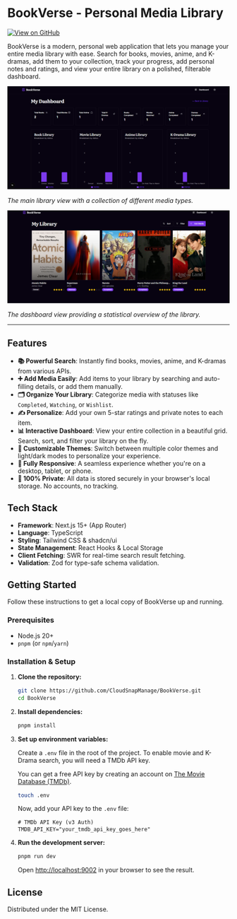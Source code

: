 # BookVerse - Personal Media Library

[![View on GitHub](https://img.shields.io/badge/GitHub-View_Source-blue?logo=github)](https://github.com/CloudSnapManage/BookVerse)

BookVerse is a modern, personal web application that lets you manage your entire media library with ease. Search for books, movies, anime, and K-dramas, add them to your collection, track your progress, add personal notes and ratings, and view your entire library on a polished, filterable dashboard.

<p align="center">
    <img alt="BookVerse Dashboard Screenshot" src="./screenshots/dashboard.png">

  <em>The main library view with a collection of different media types.</em>
</p>

<p align="center">
    <img alt="BookVerse Library Screenshot" src="./screenshots/bookverse-screenshot.png">

  <em>The dashboard view providing a statistical overview of the library.</em>
</p>

---

## Features

*   **📚 Powerful Search**: Instantly find books, movies, anime, and K-dramas from various APIs.
*   **➕ Add Media Easily**: Add items to your library by searching and auto-filling details, or add them manually.
*   **🗂️ Organize Your Library**: Categorize media with statuses like `Completed`, `Watching`, or `Wishlist`.
*   **✍️ Personalize**: Add your own 5-star ratings and private notes to each item.
*   **📊 Interactive Dashboard**: View your entire collection in a beautiful grid. Search, sort, and filter your library on the fly.
*   **🎨 Customizable Themes**: Switch between multiple color themes and light/dark modes to personalize your experience.
*   **📱 Fully Responsive**: A seamless experience whether you're on a desktop, tablet, or phone.
*   **🔐 100% Private**: All data is stored securely in your browser's local storage. No accounts, no tracking.

## Tech Stack

*   **Framework**: Next.js 15+ (App Router)
*   **Language**: TypeScript
*   **Styling**: Tailwind CSS & shadcn/ui
*   **State Management**: React Hooks & Local Storage
*   **Client Fetching**: SWR for real-time search result fetching.
*   **Validation**: Zod for type-safe schema validation.

## Getting Started

Follow these instructions to get a local copy of BookVerse up and running.

### Prerequisites

*   Node.js 20+
*   `pnpm` (or `npm`/`yarn`)

### Installation & Setup

1.  **Clone the repository:**
    ```bash
    git clone https://github.com/CloudSnapManage/BookVerse.git
    cd BookVerse
    ```

2.  **Install dependencies:**
    ```bash
    pnpm install
    ```

3.  **Set up environment variables:**

    Create a `.env` file in the root of the project. To enable movie and K-Drama search, you will need a TMDb API key.
    
    You can get a free API key by creating an account on [The Movie Database (TMDb)](https://www.themoviedb.org/signup).

    ```bash
    touch .env
    ```

    Now, add your API key to the `.env` file:
    ```
    # TMDb API Key (v3 Auth)
    TMDB_API_KEY="your_tmdb_api_key_goes_here"
    ```

4.  **Run the development server:**
    ```bash
    pnpm run dev
    ```

    Open [http://localhost:9002](http://localhost:9002) in your browser to see the result.

## License

Distributed under the MIT License.
